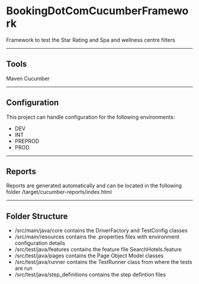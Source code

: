 # BookingDotComCucumberFramework
Framework to test the Star Rating and Spa and wellness centre filters

-----
Tools
-----
Maven
Cucumber

-------------
Configuration
-------------
This project can handle configuration for the following environments: 
- DEV
- INT
- PREPROD
- PROD

-------
Reports
-------
Reports are generated automatically and can be located in the following folder
/target/cucumber-reports/index.html

----------------
Folder Structure
----------------
- /src/main/java/core contains the DriverFactory and TestConfig classes
- /src/main/resources contains the .properties files with environment configuration details
- /src/test/java/features contains the feature file SearchHotels.feature
- /src/test/java/pages contains the Page Object Model classes
- /src/test/java/runner contains the TestRunner class from where the tests are run
- /src/test/java/step_definitions contains the step defintion files
